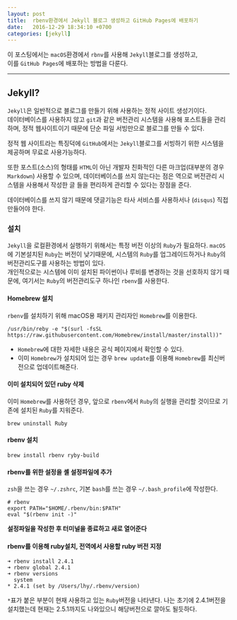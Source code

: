 ```yaml
---
layout: post
title:  rbenv환경에서 Jekyll 블로그 생성하고 GitHub Pages에 배포하기
date:   2016-12-29 18:34:10 +0700
categories: [jekyll]
---
```


이 포스팅에서는 `macOS`환경에서 `rbnv`를 사용해 `Jekyll`블로그를 생성하고,<br>
이를 `GitHub Pages`에 배포하는 방법을 다룬다.
<hr>

## Jekyll?

`Jekyll`은 일반적으로 블로그를 만들기 위해 사용하는 정적 사이트 생성기이다.<br>
데이터베이스를 사용하지 않고 `git`과 같은 버전관리 시스템을 사용해 포스트들을 관리하며, 정적 웹사이트이기 때문에 단순 파일 서빙만으로 블로그를 만들 수 있다.

정적 웹 사이트라는 특징덕에 `GitHub`에서는 `Jekyll`블로그를 서빙하기 위한 시스템을 제공하며 무료로 사용가능하다.

또한 포스트(소스)의 형태를  `HTML`이 아닌 개발자 친화적인 다른 마크업(대부분의 경우 `Markdown`) 사용할 수 있으며, 데이터베이스를 쓰지 않는다는 점은 역으로 버전관리 시스템을 사용해서 작성한 글 들을 편리하게 관리할 수 있다는 장점을 준다.

데이터베이스를 쓰지 않기 때문에 댓글기능은 타사 서비스를 사용하서나 (`disqus`) 직접 만들어야 한다.

### 설치

`Jekyll`을 로컬환경에서 실행하기 위해서는 특정 버전 이상의 `Ruby`가 필요하다. `macOS`에 기본설치된 `Ruby`는 버전이 낮기때문에, 시스템의 `Ruby`를 업그레이드하거나 `Ruby`의 버전관리도구를 사용하는 방법이 있다.<br>
개인적으로는 시스템에 이미 설치된 파이썬이나 루비를 변경하는 것을 선호하지 않기 때문에, 여기서는 `Ruby`의 버전관리도구  하나인 `rbenv`를 사용한다.

#### Homebrew 설치

`rbenv`를 설치하기 위해 macOS용 패키지 관리자인 `Homebrew`를 이용한다.
```
/usr/bin/reby -e "$(surl -fsSL https://raw.githubusercontent.com/Homebrew/install/master/install))"
```

* `Homebrew`에 대한 자세한 내용은 공식 페이지에서 확인할 수 있다.
* 이미 `Homebrew`가 설치되어 있는 경우 `brew update`를 이용해 `Homebrew`를 최신버전으로 업데이트해준다.

#### 이미 설치되어 있던 ruby 삭제
이미 `Homebrew`를 사용하던 경우, 앞으로 `rbenv`에서 `Ruby`의 실행을 관리할 것이므로 기존에 설치된 `Ruby`를 지워준다.
```
brew uninstall Ruby
```
#### rbenv 설치
```
brew install rbenv ryby-build
```
#### rbenv를 위한 설정을 셸 설정파일에 추가
`zsh`을 쓰는 경우 `~/.zshrc`, 기본 `bash`를 쓰는 경우 `~/.bash_profile`에 작성한다.
```
# rbenv
export PATH="$HOME/.rbenv/bin:$PATH"
eval "$(rbenv init -)"
```
**설정파일을 작성한 후 터미널을 종료하고 새로 열어준다**



#### rbenv를 이용해 ruby설치, 전역에서 사용할 ruby 버전 지정
```
➜ rbenv install 2.4.1
➜ rbenv global 2.4.1
➜ rbenv versions
  system
* 2.4.1 (set by /Users/lhy/.rbenv/version)
```
`*`표가 붙은 부분이 현재 사용하고 있는 `Ruby`버전을 나타낸다.
나는 초기에 2.4.1버전을 설치했는데 현재는 2.5.1까지도 나와있으니 해당버전으로 깔아도 될듯하다.
